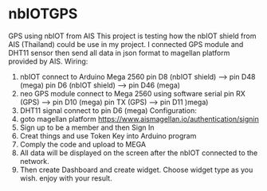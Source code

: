 # nbIOTGPS
GPS using nbIOT from AIS
This project is testing how the nbIOT shield from AIS (Thailand) could be use in my project.
I connected GPS module and DHT11 sensor then send all data in json format to magellan platform provided by AIS.
Wiring:
1. nbIOT connect to Arduino Mega 2560
   pin D8 (nbIOT shield) --> pin D48 (mega)
   pin D6 (nbIOT shield) --> pin D46 (mega)
2. neo GPS module connect to Mega 2560 using software serial
   pin RX (GPS) --> pin D10 (mega)
   pin TX (GPS) --> pin D11 )mega)
3. DHT11 signal connect to pin D6 (mega)
Configuration:
1. goto magellan platform
   https://www.aismagellan.io/authentication/signin
2. Sign up to be a member and then Sign In
3. Creat things and use Token Key into Arduino program
4. Comply the code and upload to MEGA
5. All data will be displayed on the screen after the nbIOT connected to the network.
6. Then create Dashboard and create widget. Choose widget type as you wish.
enjoy with your result.
